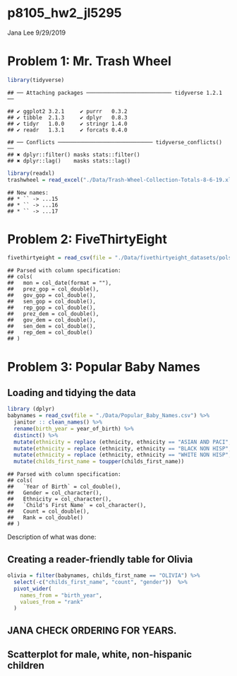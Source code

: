 p8105\_hw2\_jl5295
================
Jana Lee
9/29/2019

# Problem 1: Mr. Trash Wheel

``` r
library(tidyverse)
```

    ## ── Attaching packages ─────────────────────────── tidyverse 1.2.1 ──

    ## ✔ ggplot2 3.2.1     ✔ purrr   0.3.2
    ## ✔ tibble  2.1.3     ✔ dplyr   0.8.3
    ## ✔ tidyr   1.0.0     ✔ stringr 1.4.0
    ## ✔ readr   1.3.1     ✔ forcats 0.4.0

    ## ── Conflicts ────────────────────────────── tidyverse_conflicts() ──
    ## ✖ dplyr::filter() masks stats::filter()
    ## ✖ dplyr::lag()    masks stats::lag()

``` r
library(readxl)
trashwheel = read_excel("./Data/Trash-Wheel-Collection-Totals-8-6-19.xlsx", sheet = "Mr. Trash Wheel")
```

    ## New names:
    ## * `` -> ...15
    ## * `` -> ...16
    ## * `` -> ...17

# Problem 2: FiveThirtyEight

``` r
fivethirtyeight = read_csv(file = "./Data/fivethirtyeight_datasets/pols-month.csv")
```

    ## Parsed with column specification:
    ## cols(
    ##   mon = col_date(format = ""),
    ##   prez_gop = col_double(),
    ##   gov_gop = col_double(),
    ##   sen_gop = col_double(),
    ##   rep_gop = col_double(),
    ##   prez_dem = col_double(),
    ##   gov_dem = col_double(),
    ##   sen_dem = col_double(),
    ##   rep_dem = col_double()
    ## )

# Problem 3: Popular Baby Names

## Loading and tidying the data

``` r
library (dplyr)
babynames = read_csv(file = "./Data/Popular_Baby_Names.csv") %>%
  janitor :: clean_names() %>% 
  rename(birth_year = year_of_birth) %>% 
  distinct() %>% 
  mutate(ethnicity = replace (ethnicity, ethnicity == "ASIAN AND PACI", "ASIAN AND PACIFIC ISLANDER")) %>% 
  mutate(ethnicity = replace (ethnicity, ethnicity == "BLACK NON HISP", "BLACK NON HISPANIC")) %>% 
  mutate(ethnicity = replace (ethnicity, ethnicity == "WHITE NON HISP", "WHITE NON HISPANIC")) %>%
  mutate(childs_first_name = toupper(childs_first_name))
```

    ## Parsed with column specification:
    ## cols(
    ##   `Year of Birth` = col_double(),
    ##   Gender = col_character(),
    ##   Ethnicity = col_character(),
    ##   `Child's First Name` = col_character(),
    ##   Count = col_double(),
    ##   Rank = col_double()
    ## )

Description of what was done:

## Creating a reader-friendly table for Olivia

``` r
olivia = filter(babynames, childs_first_name == "OLIVIA") %>%
  select(-c("childs_first_name", "count", "gender"))  %>% 
  pivot_wider(
    names_from = "birth_year",
    values_from = "rank"
  )
```

## JANA CHECK ORDERING FOR YEARS.

## Scatterplot for male, white, non-hispanic children
